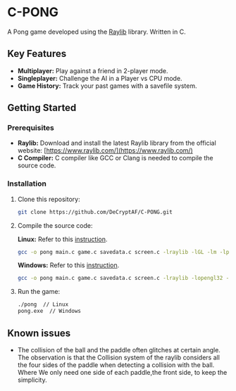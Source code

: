 # C-PONG

A Pong game developed using the [Raylib](https://www.raylib.com/) library. Written in C.

## Key Features

* **Multiplayer:** Play against a friend in 2-player mode.
* **Singleplayer:** Challenge the AI in a Player vs CPU mode.
* **Game History:** Track your past games with a savefile system.

## Getting Started

### Prerequisites

* **Raylib:** Download and install the latest Raylib library from the official website: [https://www.raylib.com/](https://www.raylib.com/)
* **C Compiler:** C compiler like GCC or Clang is needed to compile the source code.

### Installation

1. Clone this repository:

   ```bash
   git clone https://github.com/DeCryptAF/C-PONG.git
   ```

2. Compile the source code:

   **Linux:**
   Refer to this [instruction](https://github.com/raysan5/raylib/wiki/Working-on-Windows).
   ```bash
   gcc -o pong main.c game.c savedata.c screen.c -lraylib -lGL -lm -lpthread -ldl -lrt -lX11
   ```

   **Windows:**
   Refer to this [instruction](https://github.com/raysan5/raylib/wiki/Working-on-Windows).
   ```bash
   gcc -o pong main.c game.c savedata.c screen.c -lraylib -lopengl32 -lgdi32 -lwinmm
   ```

4. Run the game:

   ```bash
   ./pong  // Linux
   pong.exe  // Windows
   ```

## Known issues
- The collision of the ball and the paddle often glitches at certain angle. The observation is that the Collision system of the raylib considers all the four sides of the paddle when detecting a collision with the ball. Where We only need one side of each paddle,the front side, to keep the simplicity. 
